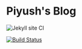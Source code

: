 # Piyush's Blog
![Jekyll site CI](https://github.com/piymis/piymis.github.io/workflows/Jekyll%20site%20CI/badge.svg?branch=master)

[![Build Status](https://travis-ci.com/piymis/piymis.github.io.svg?branch=master)](https://travis-ci.com/piymis/piymis.github.io)